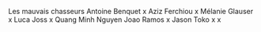 Les mauvais chasseurs
Antoine Benquet x
Aziz Ferchiou x
Mélanie Glauser x
Luca Joss x
Quang Minh Nguyen
Joao Ramos x
Jason Toko x
x
